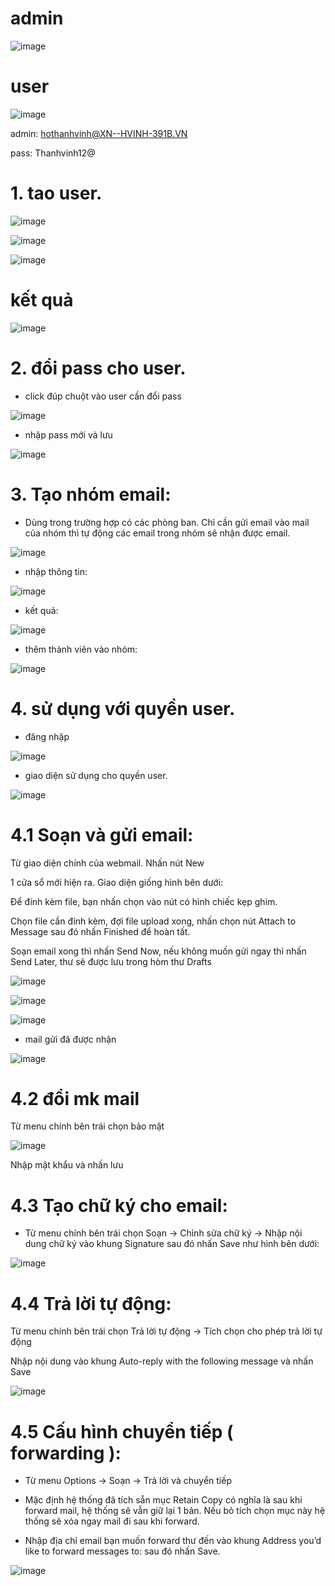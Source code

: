 # admin

![image](https://user-images.githubusercontent.com/95491130/185283981-7fa3fd20-8053-4ea5-96fd-e98b66023c5c.png)

# user

![image](https://user-images.githubusercontent.com/95491130/185284009-2ecdd7de-68e0-4e46-82a0-85f958a45803.png)

admin: hothanhvinh@XN--HVINH-391B.VN

pass: Thanhvinh12@

# 1. tao user.

![image](https://user-images.githubusercontent.com/95491130/185276338-4f307322-0b8e-4ca6-9c7b-fd3a18062ae0.png)

![image](https://user-images.githubusercontent.com/95491130/185276416-e7cde7bc-18f2-49f5-84f4-f1def2c07043.png)

![image](https://user-images.githubusercontent.com/95491130/185276531-8933a675-91ec-4b5a-9287-6e661587028d.png)

# kết quả

![image](https://user-images.githubusercontent.com/95491130/185276628-833ef115-e98f-410a-a5f7-91a65c406cea.png)

# 2. đổi pass cho user.

- click đúp chuột vào user cần đổi pass

![image](https://user-images.githubusercontent.com/95491130/185276963-ff9434b2-0b1c-4f81-8f03-5a37dcc079ec.png)

- nhập pass mới và lưu

![image](https://user-images.githubusercontent.com/95491130/185277332-4f8244f8-b081-48ef-b80a-c8c5b7f8acab.png)

# 3. Tạo nhóm email:

- Dùng trong trường hợp có các phòng ban. Chỉ cần gửi email vào mail của nhóm thì tự động các email trong nhóm sẽ nhận được email.

![image](https://user-images.githubusercontent.com/95491130/185277922-88abae9b-bce7-4ddb-8cf3-a6421d22acb0.png)

- nhập thông tin:

![image](https://user-images.githubusercontent.com/95491130/185278503-7ea9ada7-fd24-4e25-b7eb-e02e70761088.png)

- kết quả:

![image](https://user-images.githubusercontent.com/95491130/185278383-e16154ca-ecc4-4ebc-a0ae-09d28720451b.png)

- thêm thành viên vào nhóm:

![image](https://user-images.githubusercontent.com/95491130/185278431-dbae0fb7-01a9-45ab-974e-e2dd9826ccc6.png)

# 4. sử dụng với quyền user.

- đăng nhập

![image](https://user-images.githubusercontent.com/95491130/185279002-cc44a4db-da8d-41bd-b4aa-d95a177d378d.png)

- giao diện sử dụng cho quyền user.

![image](https://user-images.githubusercontent.com/95491130/185279096-b1b8e1ad-4013-4296-82ac-cf5753f81002.png)

# 4.1 Soạn và gửi email:

Từ giao diện chính của webmail. Nhấn nút New

1 cửa sổ mới hiện ra. Giao diện giống hình bên dưới:

Để đính kèm file, bạn nhấn chọn vào nút có hình chiếc kẹp ghim.

Chọn file cần đính kèm, đợi file upload xong, nhấn chọn nút Attach to Message sau đó nhấn Finished để hoàn tất.

Soạn email xong thì nhấn Send Now, nếu không muốn gửi ngay thì nhấn Send Later, thư sẽ được lưu trong hòm thư Drafts

![image](https://user-images.githubusercontent.com/95491130/185280842-517bc32d-40f0-4ebc-9f6d-235b03533e90.png)

![image](https://user-images.githubusercontent.com/95491130/185281265-65334502-4c39-42b5-8924-6b449fd96546.png)

![image](https://user-images.githubusercontent.com/95491130/185281070-71c22982-a3af-4e9e-b86a-8f6b666c64ed.png)

- mail gửi đã được nhận 

![image](https://user-images.githubusercontent.com/95491130/185281199-a2a66164-a54a-49bd-a977-9675da89b658.png)

# 4.2 đổi mk mail

Từ menu chính bên trái chọn bảo mật

![image](https://user-images.githubusercontent.com/95491130/185282374-9122d79b-ccc8-4d7b-b521-60d9a10931d6.png)

Nhập mật khẩu và nhấn lưu

# 4.3 Tạo chữ ký cho email:

- Từ menu chính bên trái chọn Soạn → Chỉnh sửa chữ ký → Nhập nội dung chữ ký vào khung Signature sau đó nhấn Save như hình bên dưới:

![image](https://user-images.githubusercontent.com/95491130/185282540-5c435422-60d5-4c74-8296-d159de048268.png)

# 4.4 Trả lời tự động:

Từ menu chính bên trái chọn Trả lời tự động → Tích chọn cho phép trả lời tự động

Nhập nội dung vào khung Auto-reply with the following message và nhấn Save

![image](https://user-images.githubusercontent.com/95491130/185282764-8056d43a-09a1-4b6d-aaa3-7442517e2eb9.png)

# 4.5 Cấu hình chuyển tiếp ( forwarding ):

-  Từ menu Options → Soạn → Trả lời và chuyển tiếp

- Mặc định hệ thống đã tích sẵn mục Retain Copy có nghĩa là sau khi forward mail, hệ thống sẽ vẫn giữ lại 1 bản. Nếu bỏ tích chọn mục này hệ thống sẽ xóa ngay mail đi sau khi forward.

- Nhập địa chỉ email bạn muốn forward thư đến vào khung Address you’d like to forward messages to: sau đó nhấn Save.

![image](https://user-images.githubusercontent.com/95491130/185283139-3c7e2284-b777-48ea-adf8-0792fc29cc6e.png)





